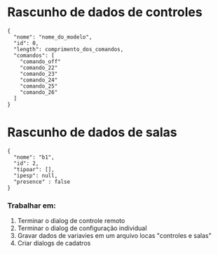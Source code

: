 # Rascunho de dados de controles

    {
      "nome": "nome_do_modelo",
      "id": 0,
      "length": comprimento_dos_comandos,
      "comandos": [  
        "comando_off"
        "comando_22" 
        "comando_23" 
        "comando_24"
        "comando_25"
        "comando_26"
      ]
    }

# Rascunho de dados de salas

    {
      "nome": "b1",
      "id": 2,
      "tipoar": [],
      "ipesp": null,
      "presence" : false
    }


### Trabalhar em:
1. Terminar o dialog de controle remoto
1. Terminar o dialog de configuração individual
1. Gravar dados de variavies em um arquivo locas "controles e salas"
1. Criar dialogs de cadatros